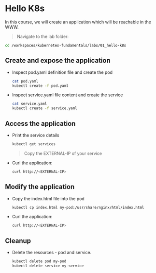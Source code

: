 # Hello K8s

In this course, we will create an application which will be reachable in the WWW.

>Navigate to the lab folder:

```bash
cd /workspaces/kubernetes-fundamentals/labs/01_hello-k8s
```

## Create and expose the application

* Inspect pod.yaml definition file and create the pod

  ```bash
  cat pod.yaml
  kubectl create -f pod.yaml
  ```

* Inspect service.yaml file content and create the service

  ```bash
  cat service.yaml
  kubectl create -f service.yaml
  ```

## Access the application

* Print the service details

  ```bash
  kubectl get services
  ```

  >Copy the EXTERNAL-IP of your service

* Curl the application:

  ```bash
  curl http://<EXTERNAL-IP>
  ```

## Modify the application

* Copy the index.html file into the pod

  ```bash
  kubectl cp index.html my-pod:/usr/share/nginx/html/index.html
  ```

* Curl the application:

  ```bash
  curl http://<EXTERNAL-IP>
  ```

## Cleanup

* Delete the resources - pod and service.

  ```bash
  kubectl delete pod my-pod
  kubectl delete service my-service
  ```
